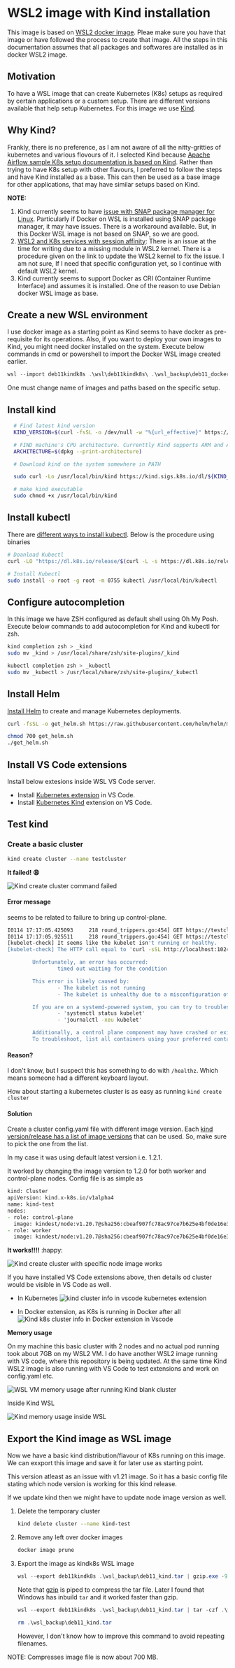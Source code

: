 # WSL2 image with Kind installation

This image is based on [WSL2 docker image](RemoteDev_docker_compose_image_Readme.md). Pleae make sure you have that image or have followed the process to create that image. All the steps in this documentation assumes that all packages and softwares are installed as in docker WSL2 image.

## Motivation

To have a WSL image that can create Kubernetes (K8s) setups as required by certain applications or a custom setup. There are different versions available that help setup Kubernetes. For this image we use [Kind](https://kind.sigs.k8s.io/docs/user/quick-start/).

## Why Kind?

Frankly, there is no preference, as I am not aware of all the nitty-gritties of kubernetes and various flovours of it. I selected Kind because [Apache Airflow sample K8s setup documentation is based on Kind](https://airflow.apache.org/docs/helm-chart/stable/quick-start.html). Rather than trying to have K8s setup with other flavours, I preferred to follow the steps and have Kind installed as a base. This can then be used as a base image for other applications, that may have similar setups based on Kind.

**NOTE:**

1. Kind currently seems to have [issue with SNAP package manager for Linux](https://kind.sigs.k8s.io/docs/user/known-issues/#docker-installed-with-snap). Particularly if Docker on WSL is installed using SNAP package manager, it may have issues. There is a workaround available. But, in this Docker WSL image is not based on SNAP, so we are good.
2. [WSL2 and K8s services with session affinity](https://kind.sigs.k8s.io/docs/user/using-wsl2/#kubernetes-service-with-session-affinity): There is an issue at the time for writing due to a missing module in WSL2 kernel. There is a procedure given on the link to update the WSL2 kernel to fix the issue. I am not sure, If I need that specific configuration yet, so I continue with default WSL2 kernel.
3. Kind currently seems to support Docker as CRI (Container Runtime Interface) and assumes it is installed. One of the reason to use Debian docker WSL image as base.

## Create a new WSL environment

I use docker image as a starting point as Kind seems to have docker as pre-requisite for its operations. Also, if you want to deploy your own images to Kind, you might need docker installed on the system. Execute below commands in cmd or powershell to import the Docker WSL image created earlier.

```powershell
wsl --import deb11kindk8s .\wsl\deb11kindk8s\ .\wsl_backup\deb11_docker.tar
```

One must change name of images and paths based on the specific setup.

## Install kind

```zsh
  # Find latest kind version
  KIND_VERSION=$(curl -fsSL -o /dev/null -w "%{url_effective}" https://github.com/kubernetes-sigs/kind/releases/latest | xargs basename)

  # FIND machine's CPU architecture. Currenttly Kind supports ARM and AMD
  ARCHITECTURE=$(dpkg --print-architecture)

  # Download kind on the system somewhere in PATH

  sudo curl -Lo /usr/local/bin/kind https://kind.sigs.k8s.io/dl/${KIND_VERSION}/kind-linux-${ARCHITECTURE}

  # make kind executable
  sudo chmod +x /usr/local/bin/kind
```

## Install kubectl

There are [different ways to install kubectl](https://kubernetes.io/docs/tasks/tools/install-kubectl-linux/). Below is the procedure using binaries

```zsh
# Doanload Kubectl
curl -LO "https://dl.k8s.io/release/$(curl -L -s https://dl.k8s.io/release/stable.txt)/bin/linux/amd64/kubectl"

# Install Kubectl
sudo install -o root -g root -m 0755 kubectl /usr/local/bin/kubectl

```

## Configure autocompletion

In this image we have ZSH configured as default shell using Oh My Posh. Execute below commands to add autocompletion for Kind and kubectl for zsh.

```zsh
kind completion zsh > _kind
sudo mv _kind > /usr/local/share/zsh/site-plugins/_kind

kubectl completion zsh > _kubectl
sudo mv _kubectl > /usr/local/share/zsh/site-plugins/_kubectl

```

## Install Helm

[Install Helm](https://helm.sh/docs/intro/install/) to create and manage Kubernetes deployments.

```zsh
curl -fsSL -o get_helm.sh https://raw.githubusercontent.com/helm/helm/main/scripts/get-helm-3

chmod 700 get_helm.sh
./get_helm.sh
```

## Install VS Code extensions

Install below extesions inside WSL VS Code server.

- Install [Kubernetes extension](https://marketplace.visualstudio.com/items?itemName=ms-kubernetes-tools.vscode-kubernetes-tools) in VS Code.
- Install [Kubernetes Kind](https://marketplace.visualstudio.com/items?itemName=ms-kubernetes-tools.kind-vscode) extension on VS Code.

## Test kind

### Create a basic cluster

```zsh
kind create cluster --name testcluster
```

**It failed! :weary:**

![Kind create cluster command failed](images/k8s/kind/kind_create_cmd_fail.drawio.svg
)

#### Error message

 seems to be related to failure to bring up control-plane.

```zsh
I0114 17:17:05.425093     218 round_trippers.go:454] GET https://testcluster-control-plane:6443/healthz?timeout=10s  in 0 milliseconds
I0114 17:17:05.925511     218 round_trippers.go:454] GET https://testcluster-control-plane:6443/healthz?timeout=10s  in 0 milliseconds
[kubelet-check] It seems like the kubelet isn't running or healthy.
[kubelet-check] The HTTP call equal to 'curl -sSL http://localhost:10248/healthz' failed with error: Get "http://localhost:10248/healthz": dial tcp [::1]:10248: connect: connection refused.

        Unfortunately, an error has occurred:
                timed out waiting for the condition

        This error is likely caused by:
                - The kubelet is not running
                - The kubelet is unhealthy due to a misconfiguration of the node in some way (required cgroups disabled)

        If you are on a systemd-powered system, you can try to troubleshoot the error with the following commands:
                - 'systemctl status kubelet'
                - 'journalctl -xeu kubelet'

        Additionally, a control plane component may have crashed or exited when started by the container runtime.
        To troubleshoot, list all containers using your preferred container runtimes CLI.
```

#### Reason?

I don't know, but I suspect this has something to do with `/healthz`. Which means someone had a different keyboard layout.

How about starting a kubernetes cluster is as easy as running `kind create cluster`

#### Solution

Create a cluster config.yaml file with different image version. Each [kind version/release has a list of image versions](https://github.com/kubernetes-sigs/kind/releases) that can be used. So, make sure to pick the one from the list.

In my case it was using default latest version i.e. 1.2.1.

It worked by changing the image version to 1.2.0 for both worker and control-plane nodes. Config file is as simple as

```zsh
kind: Cluster
apiVersion: kind.x-k8s.io/v1alpha4
name: kind-test
nodes: 
- role: control-plane
  image: kindest/node:v1.20.7@sha256:cbeaf907fc78ac97ce7b625e4bf0de16e3ea725daf6b04f930bd14c67c671ff9
- role: worker
  image: kindest/node:v1.20.7@sha256:cbeaf907fc78ac97ce7b625e4bf0de16e3ea725daf6b04f930bd14c67c671ff9
```

**It works!!!!** :happy:

![Kind create cluster with specific node image works](images/k8s/kind/kind_cluster_works_log.drawio.svg)

If you have installed VS Code extensions above, then details od cluster would be visible in VS Code as well.

- In Kubernetes
![kind cluster info in vscode kubernetes extension](images/k8s/kind/kind_cluster_info_vscode.drawio.svg)

- In Docker extension, as K8s is running in Docker after all
![Kind k8s cluster info in Docker extension in Vscode](images/k8s/kind/kind_cluster_info_docker.drawio.svg)

**Memory usage**

On my machine this basic cluster with 2 nodes and no actual pod running took about 7GB on my WSL2 VM. I do have another WSL2 image running with VS code, where this repository is being updated. At the same time Kind WSL2 image is also running with VS Code to test extensions and work on config.yaml etc.

![WSL VM memory usage after running Kind blank cluster](images/k8s/kind/kind_wsl_vm_memory_usage_blank.drawio.svg)

Inside Kind WSL

![Kind memory usage inside WSL](images/k8s/kind/kind_mem_usage_inside_wsl.drawio.svg)

## Export the Kind image as WSL image

Now we have a basic kind distribution/flavour of K8s running on this image. We can exxport this image and save it for later use as starting point.

This version atleast as an issue with v1.21 image. So it has a basic config file stating which node version is working for this kind release.

If we update kind then we might have to update node image version as well.

1. Delete the temporary cluster

   ```zsh
   kind delete cluster --name kind-test
   ```

2. Remove any left over docker images

   ```zsh
   docker image prune
   ```

3. Export the image as kindk8s WSL image

   ```powershell
   wsl --export deb11kindk8s .\wsl_backup\deb11_kind.tar | gzip.exe -9 .\wsl_backup\deb11_kind.tar
   ```

   Note that [gzip](http://gnuwin32.sourceforge.net/packages/gzip.htm) is piped to compress the tar file. Later I found that Windows has inbuild `tar` and it worked faster than gzip.

   ```powershell
   wsl --export deb11kindk8s .\wsl_backup\deb11_kind.tar | tar -czf .\wsl_backup\deb11_kind.tar.gz .\wsl_backup\deb11_kind.tar
   
   rm .\wsl_backup\deb11_kind.tar
   ```

   However, I don't know how to improve this command to avoid repeating filenames.

NOTE: Compresses image file is now about 700 MB.
